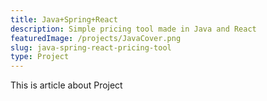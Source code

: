 ```yaml
---
title: Java+Spring+React
description: Simple pricing tool made in Java and React
featuredImage: /projects/JavaCover.png
slug: java-spring-react-pricing-tool
type: Project
---
```


This is article about Project